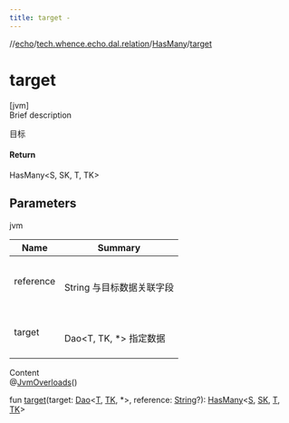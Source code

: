 ```yaml
---
title: target -
---
```

//[echo](../../index.md)/[tech.whence.echo.dal.relation](../index.md)/[HasMany](index.md)/[target](target.md)



# target  
[jvm]  
Brief description  


目标



#### Return  


HasMany<S, SK, T, TK>



## Parameters  
  
jvm  
  
|  Name|  Summary| 
|---|---|
| reference| <br><br>String 与目标数据关联字段<br><br>
| target| <br><br>Dao<T, TK, *> 指定数据<br><br>
  
  
Content  
@[JvmOverloads](https://kotlinlang.org/api/latest/jvm/stdlib/kotlin.jvm/-jvm-overloads/index.html)()  
  
fun [target](target.md)(target: [Dao](../../tech.whence.echo.dal.dao/-dao/index.md)<[T](index.md), [TK](index.md), *>, reference: [String](https://kotlinlang.org/api/latest/jvm/stdlib/kotlin/-string/index.html)?): [HasMany](index.md)<[S](index.md), [SK](index.md), [T](index.md), [TK](index.md)>  



